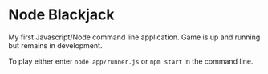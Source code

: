 # Node Blackjack

My first Javascript/Node command line application. Game is up and running but remains in development.

To play either enter `node app/runner.js` or `npm start` in the command line.
